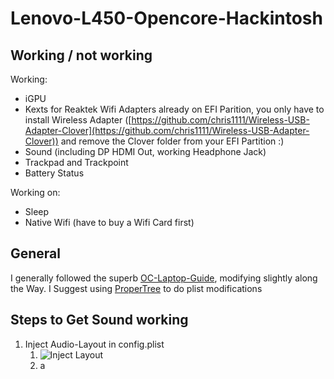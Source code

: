 # Lenovo-L450-Opencore-Hackintosh

## Working / not working
Working:

* iGPU
* Kexts for Reaktek Wifi Adapters already on EFI Parition, you only have to install Wireless Adapter ([https://github.com/chris1111/Wireless-USB-Adapter-Clover](https://github.com/chris1111/Wireless-USB-Adapter-Clover)) and remove the Clover folder from your EFI Partition :)
* Sound (including DP HDMI Out, working Headphone Jack)
* Trackpad and Trackpoint
* Battery Status

Working on:

* Sleep
* Native Wifi (have to buy a Wifi Card first)



## General
I generally followed the superb [OC-Laptop-Guide](https://1revenger1.gitbook.io/laptop-guide/), modifying slightly along the Way.
I Suggest using [ProperTree](https://github.com/corpnewt/ProperTree) to do plist modifications 
## Steps to Get Sound working
1. Inject Audio-Layout in config.plist
	1. ![Inject Layout](https://github.com/z0mBy91/Lenovo-L450-Opencore-Hackintosh/blob/master/Layout-Insertion.png)
	2.  a